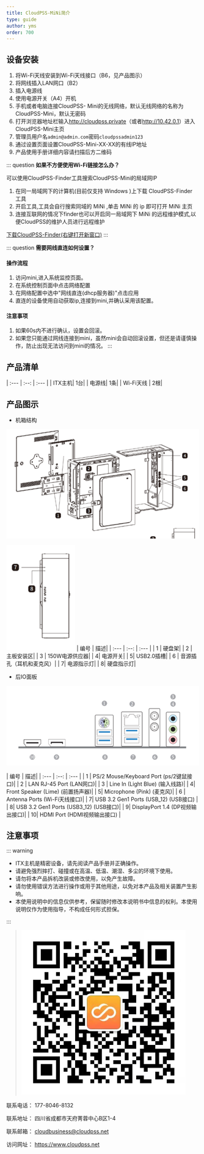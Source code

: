 ```yaml
---
title: CloudPSS-MiNi简介
type: guide
author: yms
order: 700
---
```



## 设备安装
1. 将Wi-Fi天线安装到Wi-Fi天线接口（B6，见产品图示）
2. 将网线插入LAN网口（B2）
3. 插入电源线 
4. 使用电源开关（A4）开机
5. 手机或者电脑连接CloudPSS- Mini的无线网络，默认无线网络的名称为 CloudPSS-Mini，默认无密码
6. 打开浏览器地址栏输入<http://cloudpss.private>（或者<http://10.42.0.1>）进入CloudPSS-Mini主页
7. 管理员用户名`admin@admin.com`密码`cloudpssadmin123`
8. 通过设置页面设置CloudPSS-Mini-XX-XX的有线IP地址
9. 产品使用手册详细内容请扫描后方二维码
    
  ::: question
**如果不方便使用Wi-Fi链接怎么办？**

可以使用CloudPSS-Finder工具搜索CloudPSS-Mini的局域网IP
1. 在同一局域网下的计算机(目前仅支持 Windows )上下载 CloudPSS-Finder 工具
2. 开启工具,工具会自行搜索同域的 MiNi ,单击 MiNi 的 ip 即可打开 MiNi 主页
3. 连接互联网的情况下finder也可以开启同一局域网下 MiNi 的远程维护模式,以便CloudPSS的维护人员进行远程维护
  
[下载CloudPSS-Finder(右键打开新窗口)](./download)
:::

  ::: question
**需要网线直连如何设置？**
#### 操作流程
1. 访问mini,进入系统监控页面。
2. 在系统控制页面中点击网络配置 
3. 在网络配置中选中"网线直连(dhcp服务器)"点击应用
4. 直连的设备使用自动获取ip,连接到mini,并确认采用该配置。
#### 注意事项
1. 如果60s内不进行确认，设置会回滚。
2. 如果您只能通过网线连接到mini，虽然mini会自动回滚设置，但还是请谨慎操作，防止出现无法访问到mini的情况。
:::
   
## 产品清单
| :--- | :--:  | :--- |
|  	ITX主机| 	1台|
| 	电源线| 	1条|
| 	Wi-Fi天线	| 2根|


## 产品图示
* 机箱结构

![机箱图示](./1.png "机箱图示")

![前板图示](./2.png "机箱前板图示")
|  	编号 |  描述|
| :--- | :--:  | :--- |
|  	1 | 	硬盘架|
| 	2 | 	主板安装区|
| 	3 | 150W电源供应器|
|  	4| 	电源开关|
| 	5| 	 USB2.0插槽|
| 	6	| 音源插孔（耳机和麦克风）|
|  	7| 	电源指示灯|
| 	8| 	硬盘指示灯|

* 后IO面板
  
![IO板](./3.png "Io板")

|  	编号 |  描述|
| :--- | :--:  | :--- |
|  	1 | 	PS/2 Mouse/Keyboard Port (ps/2键鼠接口)|
| 	2 | 	LAN RJ-45 Port (LAN网口)|
| 	3 | Line In (Light Blue)  (输入线路)|
|  	4| 	Front Speaker (Lime)  (前置扬声器)|
| 	5| 	Microphone (Pink)  (麦克风)|
| 	6	| Antenna Ports (Wi-Fi天线接口)|
|  	7| 	USB 3.2 Gen1 Ports (USB_12) (USB接口) |
| 	8| 	USB 3.2 Gen1 Ports (USB3_12) (USB接口)|
| 	9| 	DisplayPort 1.4 (DP视频输出接口)|
| 	10| 	HDMI Port (HDMI视频输出接口) |

## 注意事项
  ::: warning
+ ITX主机是精密设备，请先阅读产品手册并正确操作。
+ 请避免强烈摔打、碰撞或在高温、低温、潮湿、多尘的环境下使用。
+ 请勿将本产品拆机改装或修改使用，以免产生故障。
+ 请勿使用错误方法进行操作或用于其他用途，以免对本产品及相关装置产生影响。
+ 本使用说明中的信息仅供参考，保留随时修改本说明书中信息的权利。本使用说明仅作为使用指导，不构成任何形式担保。
  
:::






> ![CloudPSS公众号](./5.png "CloudPSS公众号")


联系电话：
177-8046-8132

联系地址：
四川省成都市天府菁蓉中心B区1-4

联系邮箱：
cloudbusiness@cloudpss.net

访问网址：
<https://www.cloudpss.net>   


<style>
article  blockquote[data-source-line = '86'] {
    all: initial !important
  }
article blockquote[data-source-line = '86'] img {
    height: 200px;
}
article div[class~='question'] > p:last-of-type > a {
  display: inline-block;
  text-align: center;
  transition: all .5s ease;
  background: #4285f4;
  padding: 5px;
  width: 200px;
  color: #fff !important;
  box-shadow: 0 0 2px #999;
  border-radius: 1px;
}
</style>
